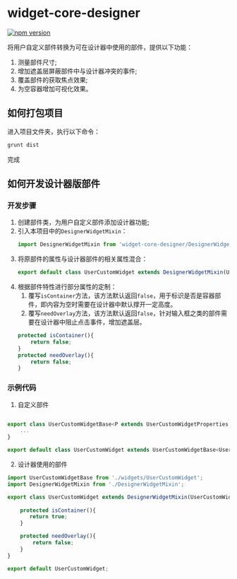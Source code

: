 # widget-core-designer

[![npm version](https://badge.fury.io/js/widget-core-designer.svg)](https://badge.fury.io/js/widget-core-designer)


将用户自定义部件转换为可在设计器中使用的部件，提供以下功能：

1. 测量部件尺寸;
2. 增加遮盖层屏蔽部件中与设计器冲突的事件;
3. 覆盖部件的获取焦点效果;
4. 为空容器增加可视化效果。

## 如何打包项目

进入项目文件夹，执行以下命令：

```bash
grunt dist
```

完成

## 如何开发设计器版部件

### 开发步骤

1. 创建部件类，为用户自定义部件添加设计器功能;
2. 引入本项目中的`DesignerWidgetMixin`：
    ```typescript
    import DesignerWidgetMixin from 'widget-core-designer/DesignerWidgetMixin';
    ```
3. 将原部件的属性与设计器部件的相关属性混合：
    ```typescript
    export default class UserCustomWidget extends DesignerWidgetMixin(UserCustomWidgetBase){}
    ```
4. 根据部件特性进行部分属性的定制：
    1. 覆写`isContainer`方法，该方法默认返回`false`，用于标识是否是容器部件，即内容为空时需要在设计器中默认撑开一定高度。
    2. 覆写`needOverlay`方法，该方法默认返回`false`，针对输入框之类的部件需要在设计器中阻止点击事件，增加遮盖层。
    ```typescript
    protected isContainer(){
        return false;
    }
    protected needOverlay(){
        return false;
    }
    ```

### 示例代码

1. 自定义部件

```typescript

export class UserCustomWidgetBase<P extends UserCustomWidgetProperties = UserCustomWidgetProperties> extends ThemedBase<P> {
    ...
}

export default class UserCustomWidget extends UserCustomWidgetBase<UserCustomWidgetProperties> {}

```

2. 设计器使用的部件

```typescript
import UserCustomWidgetBase from './widgets/UserCustomWidget';
import DesignerWidgetMixin from './DesignerWidgetMixin';

export class UserCustomWidget extends DesignerWidgetMixin(UserCustomWidgetBase){
    
    protected isContainer(){
       return true;
    }

    protected needOverlay(){
        return false;
    }
}

export default UserCustomWidget;
```
